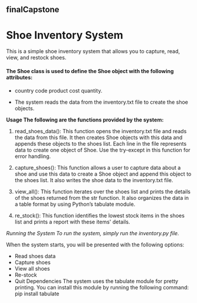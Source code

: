 ## finalCapstone

# Shoe Inventory System

This is a simple shoe inventory system that allows you to capture, read, view, and restock shoes.

#### The Shoe class is used to define the Shoe object with the following attributes:

* country code product cost quantity.

* The system reads the data from the inventory.txt file to create the shoe objects.

**Usage The following are the functions provided by the system:**

1. read_shoes_data(): This function opens the inventory.txt file and reads the data from this file. It then creates Shoe objects with this data and appends these objects to the shoes list. Each line in the file represents data to create one object of Shoe. Use the try-except in this function for error handling.

2. capture_shoes(): This function allows a user to capture data about a shoe and use this data to create a Shoe object and append this object to the shoes list. It also writes the shoe data to the inventory.txt file.

3. view_all(): This function iterates over the shoes list and prints the details of the shoes returned from the str function. It also organizes the data in a table format by using Python’s tabulate module.

4. re_stock(): This function identifies the lowest stock items in the shoes list and prints a report with these items' details.

_Running the System To run the system, simply run the inventory.py file._

When the system starts, you will be presented with the following options:

* Read shoes data
* Capture shoes
* View all shoes
* Re-stock
* Quit
Dependencies The system uses the tabulate module for pretty printing. You can install this module by running the following command: pip install tabulate
